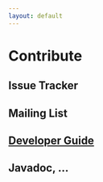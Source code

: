 ```yaml
---
layout: default
---
```

# Contribute

## Issue Tracker

## Mailing List

## [Developer Guide](Developer_Guide.md)

## Javadoc, ...
